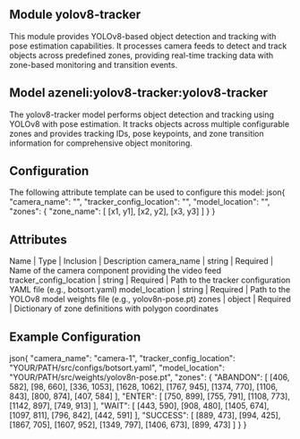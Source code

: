 ## Module yolov8-tracker
This module provides YOLOv8-based object detection and tracking with pose estimation capabilities.
It processes camera feeds to detect and track objects across predefined zones,
providing real-time tracking data with zone-based monitoring and transition events.

## Model azeneli:yolov8-tracker:yolov8-tracker
The yolov8-tracker model performs object detection and tracking using YOLOv8 with pose estimation.
It tracks objects across multiple configurable zones and provides tracking IDs,
pose keypoints, and zone transition information for comprehensive object monitoring.

## Configuration
The following attribute template can be used to configure this model:
json{
  "camera_name": "<string>",
  "tracker_config_location": "<string>",
  "model_location": "<string>",
  "zones": {
    "zone_name": [
      [x1, y1],
      [x2, y2],
      [x3, y3]
    ]
  }
}

## Attributes
Name | Type | Inclusion | Description
camera_name | string | Required | Name of the camera component providing the video feed
tracker_config_location | string | Required | Path to the tracker configuration YAML file (e.g., botsort.yaml)
model_location | string | Required | Path to the YOLOv8 model weights file (e.g., yolov8n-pose.pt)
zones | object | Required | Dictionary of zone definitions with polygon coordinates

## Example Configuration
json{
  "camera_name": "camera-1",
  "tracker_config_location": "YOUR/PATH/src/configs/botsort.yaml",
  "model_location": "YOUR/PATH/src/weights/yolov8n-pose.pt",
  "zones": {
    "ABANDON": [
      [406, 582],
      [98, 660],
      [336, 1053],
      [1628, 1062],
      [1767, 945],
      [1374, 770],
      [1106, 843],
      [800, 874],
      [407, 584]
    ],
    "ENTER": [
      [750, 899],
      [755, 791],
      [1108, 773],
      [1142, 897],
      [749, 913]
    ],
    "WAIT": [
      [443, 590],
      [908, 480],
      [1405, 674],
      [1097, 811],
      [796, 842],
      [442, 591]
    ],
    "SUCCESS": [
      [889, 473],
      [994, 425],
      [1867, 705],
      [1607, 952],
      [1349, 797],
      [1406, 673],
      [899, 473]
    ]
  }
}
